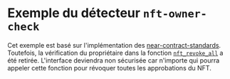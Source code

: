 
# Exemple du détecteur `nft-owner-check`

Cet exemple est basé sur l'implémentation des [near-contract-standards](https://github.com/near/near-sdk-rs/blob/63ba6ecc9439ec1c319c1094d581653698229473/near-contract-standards/src/non_fungible_token/approval/approval_impl.rs). Toutefois, la vérification du propriétaire dans la fonction [`nft_revoke_all`](src/lib.rs#L171) a été retirée. L'interface deviendra non sécurisée car n'importe qui pourra appeler cette fonction pour révoquer toutes les approbations du NFT.
